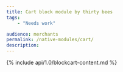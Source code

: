 ```yaml
---
title: Cart block module by thirty bees
tags:
    - "Needs work"

audience: merchants
permalink: /native-modules/cart/
description:
---
```


{% include api/1.0/blockcart-content.md %}